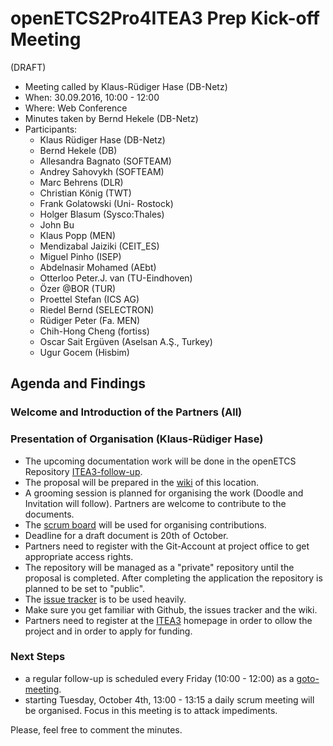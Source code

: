 # openETCS2Pro4ITEA3 Prep Kick-off Meeting
(DRAFT)

* Meeting called by Klaus-Rüdiger Hase (DB-Netz)
* When: 30.09.2016, 10:00 - 12:00
* Where: Web Conference
* Minutes taken by Bernd Hekele (DB-Netz)
* Participants:
  * Klaus Rüdiger Hase (DB-Netz)
  * Bernd Hekele (DB)
  * Allesandra Bagnato (SOFTEAM)
  * Andrey Sahovykh (SOFTEAM)
  * Marc Behrens (DLR)
  * Christian König (TWT)
  * Frank Golatowski (Uni- Rostock)
  * Holger Blasum (Sysco:Thales)
  * John Bu
  * Klaus Popp (MEN)
  * Mendizabal Jaiziki (CEIT_ES)
  * Miguel Pinho (ISEP)
  * Abdelnasir Mohamed (AEbt)
  * Otterloo Peter.J. van (TU-Eindhoven)
  * Özer @BOR (TUR)
  * Proettel Stefan (ICS AG)
  * Riedel Bernd (SELECTRON)
  * Rüdiger Peter (Fa. MEN)
  * Chih-Hong Cheng (fortiss)
  * Oscar Sait Ergüven (Aselsan A.Ş., Turkey)
  * Ugur Gocem (Hisbim)
   
## Agenda and Findings
### Welcome and Introduction of the Partners (All)
### Presentation of Organisation (Klaus-Rüdiger Hase)
- The upcoming documentation work will be done in the openETCS Repository [ITEA3-follow-up](https://github.com/openETCS/ITEA3-follow-up).
- The proposal will be prepared in the [wiki](https://github.com/openETCS/ITEA3-follow-up/wiki) of this location.
- A grooming session is planned for organising the work (Doodle and Invitation will follow). Partners are welcome to contribute to the documents.
- The [scrum board](https://waffle.io/openETCS/ITEA3-follow-up) will be used for organising contributions.
- Deadline for a draft document is 20th of October.
- Partners need to register with the Git-Account at project office to get appropriate access rights.
- The repository will be managed as a "private" repository until the proposal is completed. After completing the application the repository is planned to be set to "public".
- The [issue tracker](https://github.com/openETCS/ITEA3-follow-up/issues) is to be used heavily.
- Make sure you get familiar with Github, the issues tracker and the wiki.
- Partners need to register at the [ITEA3](https://itea3.org/) homepage in order to ollow the project and in order to apply for funding.
### Next Steps
- a regular follow-up is scheduled every Friday (10:00 - 12:00) as a [goto-meeting]( https://global.gotomeeting.com/join/119418077).
- starting Tuesday, October 4th, 13:00 - 13:15 a daily scrum meeting will be organised. Focus in this meeting is to attack impediments.

Please, feel free to comment the minutes.
